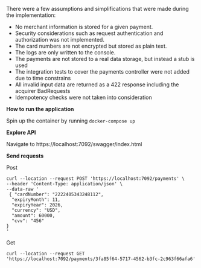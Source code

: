 There were a few assumptions and simplifications that were made during the implementation:
- No merchant information is stored for a given payment.
- Security considerations such as request authentication and authorization was not implemented.
- The card numbers are not encrypted but stored as plain text.
- The logs are only written to the console.
- The payments are not stored to a real data storage, but instead a stub is used
- The integration tests to cover the payments controller were not added due to time constrains
- All invalid input data are returned as a 422 response including the acquirer BadRequests
- Idempotency checks were not taken into consideration

**How to run the application**

Spin up the container by running ```docker-compose up```

**Explore API**

Navigate to https://localhost:7092/swagger/index.html

**Send requests**

Post
```
curl --location --request POST 'https://localhost:7092/payments' \
--header 'Content-Type: application/json' \
--data-raw '
 { "cardNumber": "2222405343248112",
  "expiryMonth": 11,
  "expiryYear": 2026,
  "currency": "USD",
  "amount": 60000,
  "cvv": "456"
}
'
```

Get

```curl --location --request GET 'https://localhost:7092/payments/3fa85f64-5717-4562-b3fc-2c963f66afa6'```



